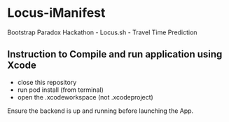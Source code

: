 # Locus-iManifest
Bootstrap Paradox Hackathon - Locus.sh - Travel Time Prediction

## Instruction to Compile and run application using Xcode
* close this repository
* run pod install (from terminal)
* open the .xcodeworkspace (not .xcodeproject)

Ensure the backend is up and running before launching the App.
